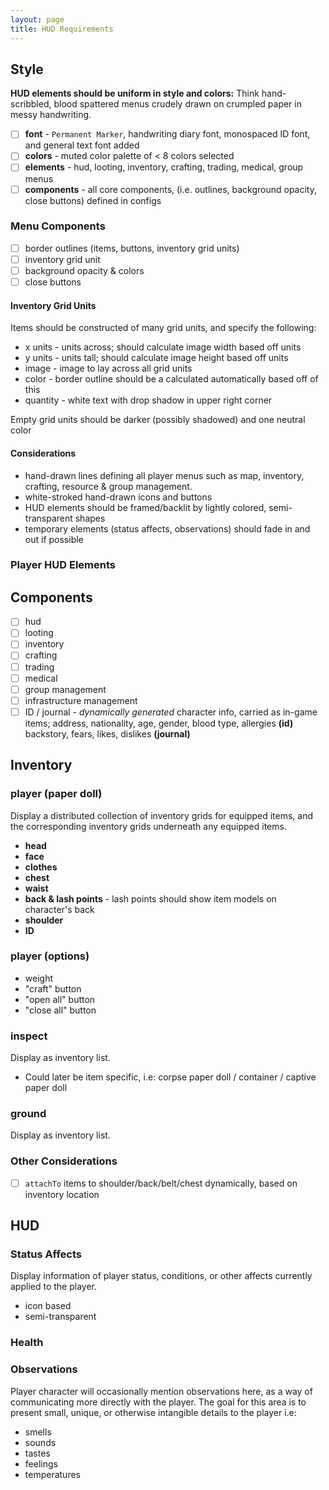 ```yaml
---
layout: page
title: HUD Requirements
---
```

## Style
**HUD elements should be uniform in style and colors:** Think hand-scribbled, blood spattered menus crudely drawn on crumpled paper in messy handwriting.

* [ ] **font** - `Permanent Marker`, handwriting diary font, monospaced ID font, and general text font added
* [ ] **colors** - muted color palette of < 8 colors selected
* [ ] **elements** - hud, looting, inventory, crafting, trading, medical, group menus
* [ ] **components** - all core components, (i.e. outlines, background opacity, close buttons) defined in configs

### Menu Components
* [ ] border outlines (items, buttons, inventory grid units)
* [ ] inventory grid unit
* [ ] background opacity & colors
* [ ] close buttons

#### Inventory Grid Units
Items should be constructed of many grid units, and specify the following:

* x units - units across; should calculate image width based off units
* y units - units tall; should calculate image height based off units
* image - image to lay across all grid units
* color - border outline should be a calculated automatically based off of this
* quantity - white text with drop shadow in upper right corner

Empty grid units should be darker (possibly shadowed) and one neutral color

#### Considerations
* hand-drawn lines defining all player menus such as map, inventory, crafting, resource & group management.
* white-stroked hand-drawn icons and buttons
* HUD elements should be framed/backlit by lightly colored, semi-transparent shapes
* temporary elements (status affects, observations) should fade in and out if possible

### Player HUD Elements

## Components
* [ ] hud
* [ ] looting
* [ ] inventory
* [ ] crafting
* [ ] trading
* [ ] medical
* [ ] group management
* [ ] infrastructure management
* [ ] ID / journal - *dynamically generated* character info, carried as in-game items; address, nationality, age, gender, blood type, allergies **(id)** backstory, fears, likes, dislikes **(journal)**

## Inventory

### player (paper doll)
Display a distributed collection of inventory grids for equipped items, and the corresponding inventory grids underneath any equipped items.

* **head**
* **face**
* **clothes**
* **chest**
* **waist**
* **back & lash points** - lash points should show item models on character's back
* **shoulder**
* **ID**

### player (options)
* weight
* "craft" button
* "open all" button
* "close all" button

### inspect
Display as inventory list.

* Could later be item specific, i.e: corpse paper doll / container / captive paper doll

### ground
Display as inventory list.

### Other Considerations
* [ ] `attachTo` items to shoulder/back/belt/chest dynamically, based on inventory location


## HUD

### Status Affects
Display information of player status, conditions, or other affects currently applied to the player.

* icon based
* semi-transparent

### Health

### Observations
Player character will occasionally mention observations here, as a way of communicating more directly with the player. The goal for this area is to present small, unique, or otherwise intangible details to the player i.e:

* smells
* sounds
* tastes
* feelings
* temperatures
